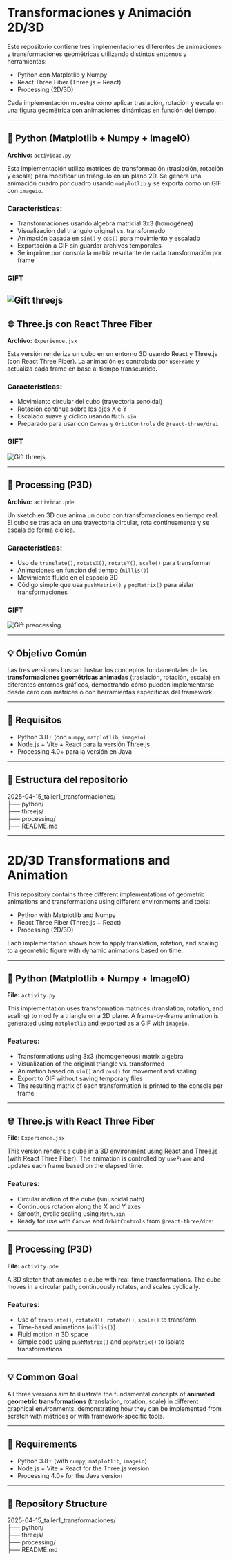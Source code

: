 
# Transformaciones y Animación 2D/3D

Este repositorio contiene tres implementaciones diferentes de animaciones y transformaciones geométricas utilizando distintos entornos y herramientas:

- Python con Matplotlib y Numpy
- React Three Fiber (Three.js + React)
- Processing (2D/3D)

Cada implementación muestra cómo aplicar traslación, rotación y escala en una figura geométrica con animaciones dinámicas en función del tiempo.

---

## 🐍 Python (Matplotlib + Numpy + ImageIO)

**Archivo:** `actividad.py`

Esta implementación utiliza matrices de transformación (traslación, rotación y escala) para modificar un triángulo en un plano 2D. Se genera una animación cuadro por cuadro usando `matplotlib` y se exporta como un GIF con `imageio`.

### Características:

- Transformaciones usando álgebra matricial 3x3 (homogénea)
- Visualización del triángulo original vs. transformado
- Animación basada en `sin()` y `cos()` para movimiento y escalado
- Exportación a GIF sin guardar archivos temporales
- Se imprime por consola la matriz resultante de cada transformación por frame


### GIFT

![Gift threejs](python/transformacion.gif)
---

## 🌐 Three.js con React Three Fiber

**Archivo:** `Experience.jsx`

Esta versión renderiza un cubo en un entorno 3D usando React y Three.js (con React Three Fiber). La animación es controlada por `useFrame` y actualiza cada frame en base al tiempo transcurrido.

### Características:

- Movimiento circular del cubo (trayectoria senoidal)
- Rotación continua sobre los ejes X e Y
- Escalado suave y cíclico usando `Math.sin`
- Preparado para usar con `Canvas` y `OrbitControls` de `@react-three/drei`

### GIFT

![Gift threejs](threejs/public/images/Animation.gif)

---

## 🎨 Processing (P3D)

**Archivo:** `actividad.pde`

Un sketch en 3D que anima un cubo con transformaciones en tiempo real. El cubo se traslada en una trayectoria circular, rota continuamente y se escala de forma cíclica.

### Características:

- Uso de `translate()`, `rotateX()`, `rotateY()`, `scale()` para transformar
- Animaciones en función del tiempo (`millis()`)
- Movimiento fluido en el espacio 3D
- Código simple que usa `pushMatrix()` y `popMatrix()` para aislar transformaciones

### GIFT

![Gift preocessing](processing/images/Animation.gif)

---

## 💡 Objetivo Común

Las tres versiones buscan ilustrar los conceptos fundamentales de las **transformaciones geométricas animadas** (traslación, rotación, escala) en diferentes entornos gráficos, demostrando cómo pueden implementarse desde cero con matrices o con herramientas específicas del framework.

---

## 🚀 Requisitos

- Python 3.8+ (con `numpy`, `matplotlib`, `imageio`)
- Node.js + Vite + React para la versión Three.js
- Processing 4.0+ para la versión en Java

---

## 📂 Estructura del repositorio

2025-04-15_taller1_transformaciones/<br>
├── python/<br>
├── threejs/<br>
├── processing/<br>
├── README.md<br>

---------------------------------------------------------------

# 2D/3D Transformations and Animation

This repository contains three different implementations of geometric animations and transformations using different environments and tools:

- Python with Matplotlib and Numpy
- React Three Fiber (Three.js + React)
- Processing (2D/3D)

Each implementation shows how to apply translation, rotation, and scaling to a geometric figure with dynamic animations based on time.

---

## 🐍 Python (Matplotlib + Numpy + ImageIO)

**File:** `activity.py`

This implementation uses transformation matrices (translation, rotation, and scaling) to modify a triangle on a 2D plane. A frame-by-frame animation is generated using `matplotlib` and exported as a GIF with `imageio`.

### Features:

- Transformations using 3x3 (homogeneous) matrix algebra
- Visualization of the original triangle vs. transformed
- Animation based on `sin()` and `cos()` for movement and scaling
- Export to GIF without saving temporary files
- The resulting matrix of each transformation is printed to the console per frame

---

## 🌐 Three.js with React Three Fiber

**File:** `Experience.jsx`

This version renders a cube in a 3D environment using React and Three.js (with React Three Fiber). The animation is controlled by `useFrame` and updates each frame based on the elapsed time.

### Features:

- Circular motion of the cube (sinusoidal path)
- Continuous rotation along the X and Y axes
- Smooth, cyclic scaling using `Math.sin`
- Ready for use with `Canvas` and `OrbitControls` from `@react-three/drei`

---

## 🎨 Processing (P3D)

**File:** `activity.pde`

A 3D sketch that animates a cube with real-time transformations. The cube moves in a circular path, continuously rotates, and scales cyclically.

### Features:

- Use of `translate()`, `rotateX()`, `rotateY()`, `scale()` to transform
- Time-based animations (`millis()`)
- Fluid motion in 3D space
- Simple code using `pushMatrix()` and `popMatrix()` to isolate transformations

---

## 💡 Common Goal

All three versions aim to illustrate the fundamental concepts of **animated geometric transformations** (translation, rotation, scale) in different graphical environments, demonstrating how they can be implemented from scratch with matrices or with framework-specific tools.

---

## 🚀 Requirements

- Python 3.8+ (with `numpy`, `matplotlib`, `imageio`)
- Node.js + Vite + React for the Three.js version
- Processing 4.0+ for the Java version

---

## 📂 Repository Structure

2025-04-15_taller1_transformaciones/<br>
├── python/<br>
├── threejs/<br>
├── processing/<br>
├── README.md<br>







